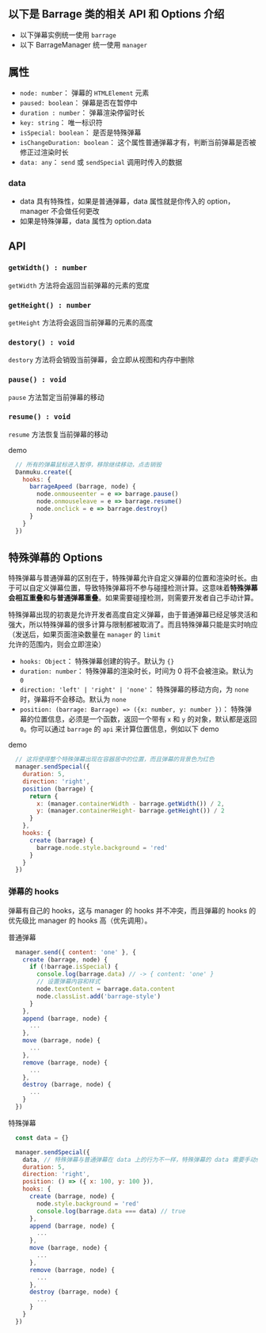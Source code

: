 ## 以下是 Barrage 类的相关 API 和 Options 介绍
  + 以下弹幕实例统一使用 `barrage` 
  + 以下 BarrageManager 统一使用 `manager`

## 属性
  + `node: number`： 弹幕的 `HTMLElement` 元素
  + `paused: boolean`：  弹幕是否在暂停中
  + `duration : number`：  弹幕渲染停留时长
  + `key: string`： 唯一标识符
  + `isSpecial: boolean`： 是否是特殊弹幕
  + `isChangeDuration: boolean`： 这个属性普通弹幕才有，判断当前弹幕是否被修正过渲染时长
  + `data: any`：  `send` 或 `sendSpecial` 调用时传入的数据

### data
  + data 具有特殊性，如果是普通弹幕，data 属性就是你传入的 option，manager 不会做任何更改
  + 如果是特殊弹幕，data 属性为 option.data

## API
### `getWidth() : number`
`getWidth` 方法将会返回当前弹幕的元素的宽度

### `getHeight() : number`
`getHeight` 方法将会返回当前弹幕的元素的高度

### `destory() : void`
`destory` 方法将会销毁当前弹幕，会立即从视图和内存中删除

### `pause() : void`
`pause` 方法暂定当前弹幕的移动

### `resume() : void`
`resume` 方法恢复当前弹幕的移动

demo
```js
  // 所有的弹幕鼠标进入暂停，移除继续移动，点击销毁
  Danmuku.create({
    hooks: {
      barrageApeed (barrage, node) {
        node.onmouseenter = e => barrage.pause()
        node.onmouseleave = e => barrage.resume()
        node.onclick = e => barrage.destroy()
      }
    }
  })
```

## 特殊弹幕的 Options
特殊弹幕与普通弹幕的区别在于，特殊弹幕允许自定义弹幕的位置和渲染时长。由于可以自定义弹幕位置，导致特殊弹幕将不参与碰撞检测计算。这意味着**特殊弹幕会相互重叠和与普通弹幕重叠**。如果需要碰撞检测，则需要开发者自己手动计算。

特殊弹幕出现的初衷是允许开发者高度自定义弹幕，由于普通弹幕已经足够灵活和强大，所以特殊弹幕的很多计算与限制都被取消了。而且特殊弹幕只能是实时响应（发送后，如果页面渲染数量在 `manager` 的 `limit` 允许的范围内，则会立即渲染）

  + `hooks: Object`： 特殊弹幕创建的钩子。默认为 `{}`
  + `duration: number`： 特殊弹幕的渲染时长，时间为 0 将不会被渲染。默认为 `0`
  + `direction: 'left' | 'right' | 'none'`： 特殊弹幕的移动方向，为 `none` 时，弹幕将不会移动。默认为 `none`
  + `position: (barrage: Barrage) => ({x: number, y: number })`：  特殊弹幕的位置信息，必须是一个函数，返回一个带有 `x` 和 `y` 的对象，默认都是返回 `0`。你可以通过 `barrage` 的 `api` 来计算位置信息，例如以下 demo

demo
```js
  // 这将使得整个特殊弹幕出现在容器居中的位置，而且弹幕的背景色为红色
  manager.sendSpecial({
    duration: 5,
    direction: 'right',
    position (barrage) {
      return {
        x: (manager.containerWidth - barrage.getWidth()) / 2,
        y: (manager.containerHeight- barrage.getHeight()) / 2 
      }
    },
    hooks: {
      create (barrage) {
        barrage.node.style.background = 'red'
      }
    }
  })
```

### 弹幕的 hooks
弹幕有自己的 hooks，这与 manager 的 hooks 并不冲突，而且弹幕的 hooks 的优先级比 manager 的 hooks 高（优先调用）。

普通弹幕
```js
  manager.send({ content: 'one' }, {
    create (barrage, node) {
      if (!barrage.isSpecial) {
        console.log(barrage.data) // -> { content: 'one' }
        // 设置弹幕内容和样式
        node.textContent = barrage.data.content
        node.classList.add('barrage-style')
      }
    },
    append (barrage, node) {
      ...
    },
    move (barrage, node) {
      ...
    },
    remove (barrage, node) {
      ...
    },
    destroy (barrage, node) {
      ...
    }
  })
```

特殊弹幕
```js
  const data = {}

  manager.sendSpecial({
    data, // 特殊弹幕与普通弹幕在 data 上的行为不一样，特殊弹幕的 data 需要手动传入
    duration: 5,
    direction: 'right',
    position: () => ({ x: 100, y: 100 }),
    hooks: {
      create (barrage, node) {
        node.style.background = 'red'
        console.log(barrage.data === data) // true
      },
      append (barrage, node) {
        ...
      },
      move (barrage, node) {
        ...
      },
      remove (barrage, node) {
        ...
      },
      destroy (barrage, node) {
        ...
      }
    }
  })
```

